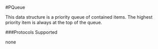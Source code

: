 #PQueue

This data structure is a priority queue of contained items. The highest priority item is always at the top of the queue. 

###Protocols Supported

none